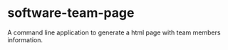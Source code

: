 # software-team-page
A command line application to generate a html page with team members information.
